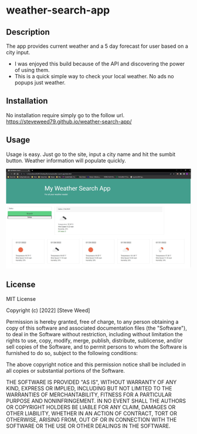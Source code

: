 # weather-search-app

## Description

The app provides current weather and a 5 day forecast for user based on a city input.

- I was enjoyed this build because of the API and discovering the power of using them.
- This is a quick simple way to check your local weather. No ads no popups just weather.

## Installation

No installation require simply go to the follow url.
https://steveweed79.github.io/weather-search-app/

## Usage

Usage is easy. Just go to the site, input a city name and hit the sumbit button. Weather information will populate quickly.

![alt text](assets/images/screenshot.JPG)

## License

MIT License

Copyright (c) [2022] [Steve Weed]

Permission is hereby granted, free of charge, to any person obtaining a copy
of this software and associated documentation files (the "Software"), to deal
in the Software without restriction, including without limitation the rights
to use, copy, modify, merge, publish, distribute, sublicense, and/or sell
copies of the Software, and to permit persons to whom the Software is
furnished to do so, subject to the following conditions:

The above copyright notice and this permission notice shall be included in all
copies or substantial portions of the Software.

THE SOFTWARE IS PROVIDED "AS IS", WITHOUT WARRANTY OF ANY KIND, EXPRESS OR
IMPLIED, INCLUDING BUT NOT LIMITED TO THE WARRANTIES OF MERCHANTABILITY,
FITNESS FOR A PARTICULAR PURPOSE AND NONINFRINGEMENT. IN NO EVENT SHALL THE
AUTHORS OR COPYRIGHT HOLDERS BE LIABLE FOR ANY CLAIM, DAMAGES OR OTHER
LIABILITY, WHETHER IN AN ACTION OF CONTRACT, TORT OR OTHERWISE, ARISING FROM,
OUT OF OR IN CONNECTION WITH THE SOFTWARE OR THE USE OR OTHER DEALINGS IN THE
SOFTWARE.
